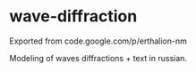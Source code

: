 # wave-diffraction

Exported from code.google.com/p/erthalion-nm

Modeling of waves diffractions + text in russian.
